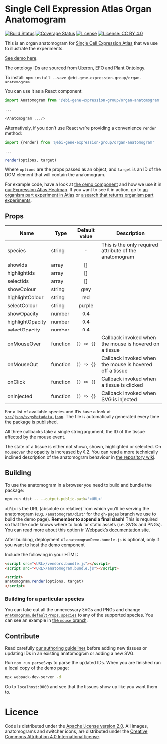 # Single Cell Expression Atlas Organ Anatomogram

[![Build Status](https://travis-ci.org/ebi-gene-expression-group/organ-anatomogram.svg?branch=master)](https://travis-ci.org/ebi-gene-expression-group/organ-anatomogram) [![Coverage Status](https://coveralls.io/repos/github/ebi-gene-expression-group/organ-anatomogram/badge.svg?branch=master)](https://coveralls.io/github/ebi-gene-expression-group/organ-anatomogram?branch=master) [![License](https://img.shields.io/badge/License-Apache%202.0-blue.svg)](https://opensource.org/licenses/Apache-2.0) [![License: CC BY 4.0](https://img.shields.io/badge/License-CC%20BY%204.0-lightgrey.svg)](https://creativecommons.org/licenses/by/4.0/)

This is an organ anatomogram for [Single Cell Expression Atlas](https://www.ebi.ac.uk/gxa/sc) that we use to illustrate the experiments.

[See demo here](https://ebi-gene-expression-group.github.io/organ-anatomogram/).

The ontology IDs are sourced from [Uberon](www.uberon.org), [EFO](www.ebi.ac.uk/efo) and [Plant
Ontology](www.plantontology.org/).

To install:
`npm install --save @ebi-gene-expression-group/organ-anatomogram`

You can use it as a React component:

```js
import Anatomogram from '@ebi-gene-expression-group/organ-anatomogram'

...

<Anatomogram .../>

```

Alternatively, if you don’t use React we’re providing a convenience `render` method:

```js
import {render} from '@ebi-gene-expression-group/organ-anatomogram'

...

render(options, target)
```

Where `options` are the props passed as an object, and `target` is an ID of the DOM element that will contain the
anatomogram.

For example code, have a look at [the demo component](https://github.com/gxa/anatomogram/blob/master/html/AnatomogramDemo.js) and how we use it in [our Expression Atlas Heatmap](https://github.com/gxa/atlas-heatmap). If you want to see it in action, go to [an organism part experiment in Atlas](https://www.ebi.ac.uk/gxa/experiments/E-MTAB-513) or [a search that returns organism part experiments](https://www.ebi.ac.uk/gxa/search?geneQuery=[{%22value%22:%22zinc%20finger%22}]).

## Props

| Name             | Type     | Default value  | Description                                                          |
|------------------|----------|:--------------:|----------------------------------------------------------------------|
| species          | string   |       -        | This is the only required attribute of the anatomogram               |
| showIds          | array    |       []       |                                                                      |
| highlightIds     | array    |       []       |                                                                      |
| selectIds        | array    |       []       |                                                                      |
| showColour       | string   | grey           |                                                                      |
| highlightColour  | string   | red            |                                                                      |
| selectColour     | string   | purple         |                                                                      |
| showOpacity      | number   | 0.4            |                                                                      |
| highlightOpacity | number   | 0.4            |                                                                      |
| selectOpacity    | number   | 0.4            |                                                                      |
| onMouseOver      | function |   `() => {}`   | Callback invoked when the mouse is hovered on a tissue               |
| onMouseOut       | function |   `() => {}`   | Callback invoked when the mouse is hovered off a tissue              |
| onClick          | function |   `() => {}`   | Callback invoked when a tissue is clicked                            |
| onInjected       | function |   `() => {}`   | Callback invoked when SVG is injected                                |

For a list of available species and IDs have a look at
[`src/json/svgsMetadata.json`](https://github.com/gxa/anatomogram/blob/master/src/json/svgsMetadata.json). The file is automatically generated every time the package is published.

All three callbacks take a single string argument, the ID of the tissue affected by the mouse event.

The state of a tissue is either not shown, shown, highlighted or selected. On `mouseover` the opacity is increased by
0.2. You can read a more technically inclined description of the anatomogram behaviour in [the repository
wiki](https://github.com/gxa/anatomogram/wiki).

## Building

To use the anatomogram in a browser you need to build and bundle the package:

```sh
npm run dist -- --output-public-path='<URL>'
```

`<URL>` is the URL (absolute or relative) from which you’ll be serving the anatomogram (e.g. `/anatomogram/dist/` for
the `gh-pages` branch we use to build the demo page). **Remember to append a final slash!** This is required so that
the code knows where to look for static assets (i.e. SVGs and PNGs). You can read more about this option in [Webpack’s
documentation site](https://webpack.js.org/configuration/output/#output-publicpath).

After building, deployment of `anatomogramDemo.bundle.js` is optional, only if you want to host the demo component.

Include the following in your HTML:

```html
<script src="<URL>/vendors.bundle.js"></script>
<script src="<URL>/anatomogram.bundle.js"></script>

<script>
anatomogram.render(options, target)
</script>
```

### Building for a particular species

You can take out all the unnecessary SVGs and PNGs and change
[`Anatomogram.defaultProps.species`](https://github.com/gxa/anatomogram/blob/master/src/Anatomogram.js#L56) to any of
the supported species. You can see an example in [the `mouse` branch](https://github.com/gxa/anatomogram/tree/mouse).

## Contribute

Read carefully [our authoring guidelines](https://github.com/ebi-gene-expression-group/organ-anatomogram/blob/master/src/svg/ORGAN-README.md) before
adding new tissues or updating IDs in an existing anatomogram or adding a new SVG.

Run `npm run parseSvgs` to parse the updated IDs. When you are finished run a local copy of the demo page:

```sh
npx webpack-dev-server -d
```

Go to `localhost:9000` and see that the tissues show up like you want them to.

# Licence

Code is distributed under the [Apache License version 2.0](https://www.apache.org/licenses/LICENSE-2.0.html).
All images, anatomograms and switcher icons, are distributed under the [Creative Commons Attribution 4.0 International
license](https://creativecommons.org/licenses/by/4.0/).
